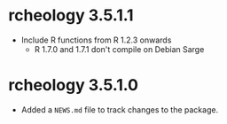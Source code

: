 # rcheology 3.5.1.1

* Include R functions from R 1.2.3 onwards
  - R 1.7.0 and 1.7.1 don't compile on Debian Sarge

# rcheology 3.5.1.0

* Added a `NEWS.md` file to track changes to the package.
